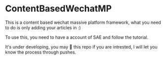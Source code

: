 # ContentBasedWechatMP

This is a content based wechat massive platform framework, what you need to do is only adding your articles in :)

To use this, you need to have a account of SAE and follow the tutorial.

It's under developing, you may :star2: this repo if you are intrested, I will let you know the process through pushes.
